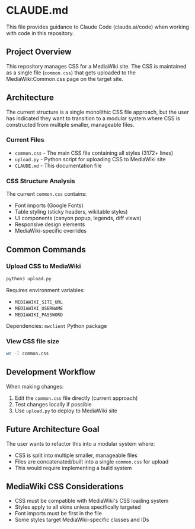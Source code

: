 # CLAUDE.md

This file provides guidance to Claude Code (claude.ai/code) when working with code in this repository.

## Project Overview

This repository manages CSS for a MediaWiki site. The CSS is maintained as a single file (`common.css`) that gets uploaded to the MediaWiki:Common.css page on the target site.

## Architecture

The current structure is a single monolithic CSS file approach, but the user has indicated they want to transition to a modular system where CSS is constructed from multiple smaller, manageable files.

### Current Files

- `common.css` - The main CSS file containing all styles (3172+ lines)
- `upload.py` - Python script for uploading CSS to MediaWiki site
- `CLAUDE.md` - This documentation file

### CSS Structure Analysis

The current `common.css` contains:
- Font imports (Google Fonts)
- Table styling (sticky headers, wikitable styles)
- UI components (canyon popup, legends, diff views)
- Responsive design elements
- MediaWiki-specific overrides

## Common Commands

### Upload CSS to MediaWiki
```bash
python3 upload.py
```

Requires environment variables:
- `MEDIAWIKI_SITE_URL`
- `MEDIAWIKI_USERNAME`
- `MEDIAWIKI_PASSWORD`

Dependencies: `mwclient` Python package

### View CSS file size
```bash
wc -l common.css
```

## Development Workflow

When making changes:
1. Edit the `common.css` file directly (current approach)
2. Test changes locally if possible
3. Use `upload.py` to deploy to MediaWiki site

## Future Architecture Goal

The user wants to refactor this into a modular system where:
- CSS is split into multiple smaller, manageable files
- Files are concatenated/built into a single `common.css` for upload
- This would require implementing a build system

## MediaWiki CSS Considerations

- CSS must be compatible with MediaWiki's CSS loading system
- Styles apply to all skins unless specifically targeted
- Font imports must be first in the file
- Some styles target MediaWiki-specific classes and IDs
